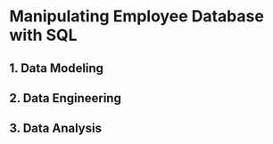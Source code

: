 # Manipulating Employee Database with SQL

## 1. Data Modeling

## 2. Data Engineering

## 3. Data Analysis
 
